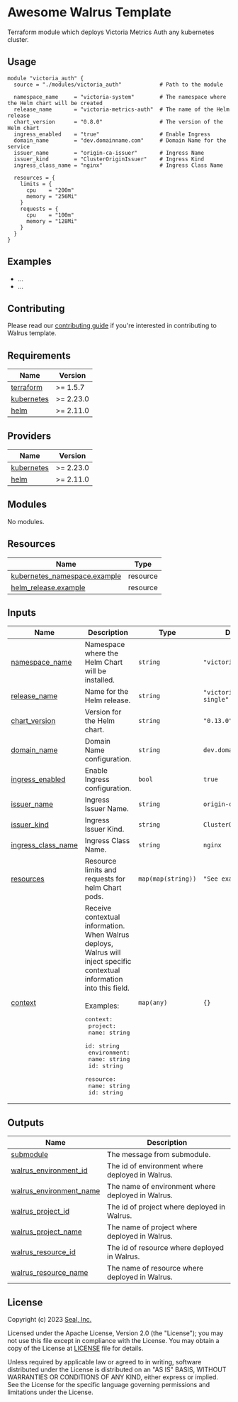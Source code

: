 # Awesome Walrus Template

Terraform module which deploys Victoria Metrics Auth any kubernetes cluster.

## Usage

```hcl
module "victoria_auth" {
  source = "./modules/victoria_auth"            # Path to the module

  namespace_name     = "victoria-system"        # The namespace where the Helm chart will be created
  release_name       = "victoria-metrics-auth"  # The name of the Helm release
  chart_version      = "0.8.0"                  # The version of the Helm chart
  ingress_enabled    = "true"                   # Enable Ingress
  domain_name        = "dev.domainname.com"     # Domain Name for the service
  issuer_name        = "origin-ca-issuer"       # Ingress Name
  issuer_kind        = "ClusterOriginIssuer"    # Ingress Kind
  ingress_class_name = "nginx"                  # Ingress Class Name

  resources = {
    limits = {
      cpu    = "200m"
      memory = "256Mi"
    }
    requests = {
      cpu    = "100m"
      memory = "128Mi"
    }
  }
}
```

## Examples

- ...
- ...

## Contributing

Please read our [contributing guide](./docs/CONTRIBUTING.md) if you're interested in contributing to Walrus template.

<!-- BEGIN_TF_DOCS -->
## Requirements

| Name | Version |
|------|---------|
| <a name="requirement_terraform"></a> [terraform](#requirement\_terraform) | >= 1.5.7 |
| <a name="requirement_kubernetes"></a> [kubernetes](#requirement\_kubernetes) | >= 2.23.0 |
| <a name="requirement_helm"></a> [helm](#requirement\_helm) | >= 2.11.0 |

## Providers

| Name | Version |
|------|---------|
| <a name="provider_kubernetes"></a> [kubernetes](#provider\_kubernetes) | >= 2.23.0 |
| <a name="provider_helm"></a> [helm](#provider\_helm) | >= 2.11.0 |

## Modules

No modules.

## Resources

| Name | Type |
|------|------|
| [kubernetes_namespace.example](https://registry.terraform.io/providers/hashicorp/kubernetes/latest/docs/resources/namespace) | resource |
| [helm_release.example](https://registry.terraform.io/providers/hashicorp/helm/latest/docs/resources/release) | resource |

## Inputs

| Name | Description | Type | Default | Required |
|------|-------------|------|---------|:--------:|
| <a name="input_namespace_name"></a> [namespace_name](#input_namespace_name) | Namespace where the Helm Chart will be installed. | `string` | `"victoria-system"` | no |
| <a name="input_release_name"></a> [release_name](#input_release_name) | Name for the Helm release. | `string` | `"victoria-metrics-single"` | no |
| <a name="input_chart_version"></a> [chart_version](#input_chart_version) | Version for the Helm chart. | `string` | `"0.13.0"` | no |
| <a name="input_domain_name"></a> [domain_name](#input_domain_name) | Domain Name configuration. | `string` | `dev.domainname.com` | yes |
| <a name="input_ingress_enabled"></a> [ingress_enabled](#input_ingress_enabled) | Enable Ingress configuration. | `bool` | `true` | no |
| <a name="input_issuer_name"></a> [issuer_name](#input_issuer_name) | Ingress Issuer Name. | `string` | `origin-ca-issuer` | no |
| <a name="input_issuer_kind"></a> [issuer_kind](#input_issuer_kind) | Ingress Issuer Kind. | `string` | `ClusterOriginIssuer` | no |
| <a name="input_ingress_class_name"></a> [ingress_class_name](#input_ingress_class_name) | Ingress Class Name. | `string` | `nginx` | n
| <a name="input_resources"></a> [resources](#input_resources) | Resource limits and requests for helm Chart pods. | `map(map(string))` | `"See example"` | no |
| <a name="input_context"></a> [context](#input\_context) | Receive contextual information. When Walrus deploys, Walrus will inject specific contextual information into this field.<br><br>Examples:<pre>context:<br>  project:<br>    name: string<br>    id: string<br>  environment:<br>    name: string<br>    id: string<br>  resource:<br>    name: string<br>    id: string</pre> | `map(any)` | `{}` | no |

## Outputs

| Name | Description |
|------|-------------|
| <a name="output_submodule"></a> [submodule](#output\_submodule) | The message from submodule. |
| <a name="output_walrus_environment_id"></a> [walrus\_environment\_id](#output\_walrus\_environment\_id) | The id of environment where deployed in Walrus. |
| <a name="output_walrus_environment_name"></a> [walrus\_environment\_name](#output\_walrus\_environment\_name) | The name of environment where deployed in Walrus. |
| <a name="output_walrus_project_id"></a> [walrus\_project\_id](#output\_walrus\_project\_id) | The id of project where deployed in Walrus. |
| <a name="output_walrus_project_name"></a> [walrus\_project\_name](#output\_walrus\_project\_name) | The name of project where deployed in Walrus. |
| <a name="output_walrus_resource_id"></a> [walrus\_resource\_id](#output\_walrus\_resource\_id) | The id of resource where deployed in Walrus. |
| <a name="output_walrus_resource_name"></a> [walrus\_resource\_name](#output\_walrus\_resource\_name) | The name of resource where deployed in Walrus. |
<!-- END_TF_DOCS -->

## License

Copyright (c) 2023 [Seal, Inc.](https://seal.io)

Licensed under the Apache License, Version 2.0 (the "License");
you may not use this file except in compliance with the License.
You may obtain a copy of the License at [LICENSE](./LICENSE) file for details.

Unless required by applicable law or agreed to in writing, software
distributed under the License is distributed on an "AS IS" BASIS,
WITHOUT WARRANTIES OR CONDITIONS OF ANY KIND, either express or implied.
See the License for the specific language governing permissions and
limitations under the License.

